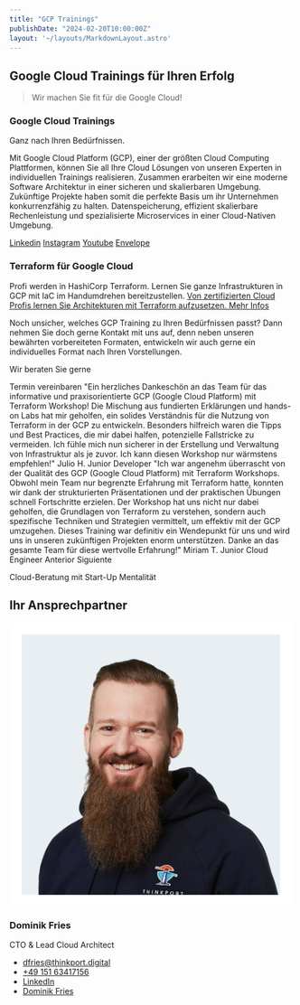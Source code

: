 ```yaml
---
title: "GCP Trainings"
publishDate: "2024-02-20T10:00:00Z"
layout: '~/layouts/MarkdownLayout.astro'
---
```


## Google Cloud Trainings für Ihren Erfolg

> Wir machen Sie fit für die Google Cloud!

### Google Cloud Trainings

Ganz nach Ihren Bedürfnissen.

Mit Google Cloud Platform (GCP), einer der größten Cloud Computing Plattformen, können Sie all Ihre Cloud Lösungen von unseren Experten in individuellen Trainings realisieren. Zusammen erarbeiten wir eine moderne Software Architektur in einer sicheren und skalierbaren Umgebung. Zukünftige Projekte haben somit die perfekte Basis um ihr Unternehmen konkurrenzfähig zu halten. Datenspeicherung, effizient skalierbare Rechenleistung und spezialisierte Microservices in einer Cloud-Nativen Umgebung.

[Linkedin](https://www.linkedin.com/company/11759873) [Instagram](https://www.instagram.com/thinkport/) [Youtube](https://www.youtube.com/channel/UCnke3WYRT6bxuMK2t4jw2qQ) [Envelope](mailto:tdrechsel@thinkport.digital)[](#linksection)

### Terraform für Google Cloud

Profi werden in HashiCorp Terraform. Lernen Sie ganze Infrastrukturen in GCP mit IaC im Handumdrehen bereitzustellen. [Von zertifizierten Cloud Profis lernen Sie Architekturen mit Terraform aufzusetzen. Mehr Infos](https://thinkport.digital/?page_id=18528&preview=true)

Noch unsicher, welches GCP Training zu Ihren Bedürfnissen passt? Dann nehmen Sie doch gerne Kontakt mit uns auf, denn neben unseren bewährten vorbereiteten Formaten, entwickeln wir auch gerne ein individuelles Format nach Ihren Vorstellungen.

Wir beraten Sie gerne

 Termin vereinbaren "Ein herzliches Dankeschön an das Team für das informative und praxisorientierte GCP (Google Cloud Platform) mit Terraform Workshop! Die Mischung aus fundierten Erklärungen und hands-on Labs hat mir geholfen, ein solides Verständnis für die Nutzung von Terraform in der GCP zu entwickeln. Besonders hilfreich waren die Tipps und Best Practices, die mir dabei halfen, potenzielle Fallstricke zu vermeiden. Ich fühle mich nun sicherer in der Erstellung und Verwaltung von Infrastruktur als je zuvor. Ich kann diesen Workshop nur wärmstens empfehlen!" Julio H. Junior Developer "Ich war angenehm überrascht von der Qualität des GCP (Google Cloud Platform) mit Terraform Workshops. Obwohl mein Team nur begrenzte Erfahrung mit Terraform hatte, konnten wir dank der strukturierten Präsentationen und der praktischen Übungen schnell Fortschritte erzielen. Der Workshop hat uns nicht nur dabei geholfen, die Grundlagen von Terraform zu verstehen, sondern auch spezifische Techniken und Strategien vermittelt, um effektiv mit der GCP umzugehen. Dieses Training war definitiv ein Wendepunkt für uns und wird uns in unseren zukünftigen Projekten enorm unterstützen. Danke an das gesamte Team für diese wertvolle Erfahrung!" Miriam T. Junior Cloud Engineer Anterior Siguiente

Cloud-Beratung mit Start-Up Mentalität

## Ihr Ansprechpartner

![Dominik gerahmt](images/Dominik_mH-2.png)

### Dominik Fries

CTO & Lead Cloud Architect

* [dfries@thinkport.digital](mailto:dfries@thinkport.digital)
* [+49 151 63417156](tel:+4915163417156)
* [LinkedIn](https://www.linkedin.com/in/dominik-fries-497ab7107/?originalSubdomain=de)
* [Dominik Fries](https://www.xing.com/profile/Dominik_Fries5)
